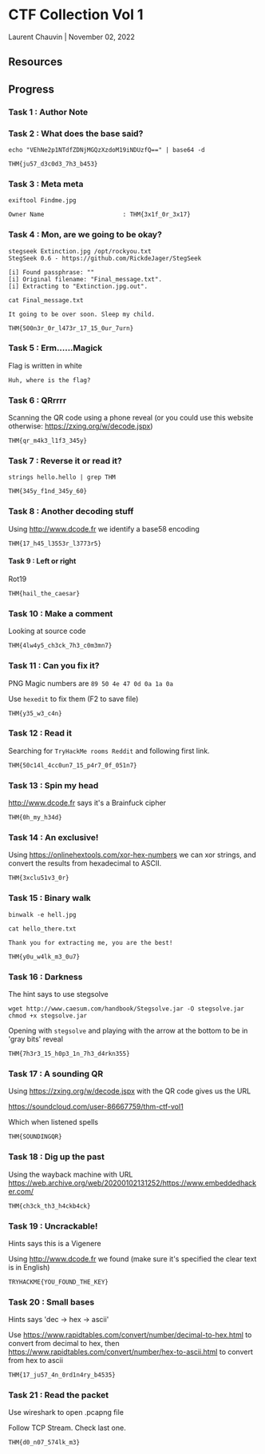 # CTF Collection Vol 1

Laurent Chauvin | November 02, 2022

## Resources

## Progress

### Task 1 : Author Note

### Task 2 : What does the base said?

```
echo "VEhNe2p1NTdfZDNjMGQzXzdoM19iNDUzfQ==" | base64 -d

THM{ju57_d3c0d3_7h3_b453}
```

### Task 3 : Meta meta

```
exiftool Findme.jpg

Owner Name                      : THM{3x1f_0r_3x17}
``` 

### Task 4 : Mon, are we going to be okay?

```
stegseek Extinction.jpg /opt/rockyou.txt 
StegSeek 0.6 - https://github.com/RickdeJager/StegSeek

[i] Found passphrase: ""
[i] Original filename: "Final_message.txt".
[i] Extracting to "Extinction.jpg.out".
```

```
cat Final_message.txt

It going to be over soon. Sleep my child.

THM{500n3r_0r_l473r_17_15_0ur_7urn}
```

### Task 5 : Erm......Magick

Flag is written in white

```
Huh, where is the flag? 
```

### Task 6 : QRrrrr

Scanning the QR code using a phone reveal (or you could use this website otherwise: https://zxing.org/w/decode.jspx)

```
THM{qr_m4k3_l1f3_345y}
```

### Task 7 : Reverse it or read it?

```
strings hello.hello | grep THM

THM{345y_f1nd_345y_60}
```

### Task 8 : Another decoding stuff

Using http://www.dcode.fr we identify a base58 encoding

```
THM{17_h45_l3553r_l3773r5}
```

#### Task 9 : Left or right

Rot19

```
THM{hail_the_caesar}
```

### Task 10 : Make a comment

Looking at source code

```
THM{4lw4y5_ch3ck_7h3_c0m3mn7} 
```

### Task 11 : Can you fix it?

PNG Magic numbers are ```89 50 4e 47 0d 0a 1a 0a```

Use ```hexedit``` to fix them (F2 to save file)

```
THM{y35_w3_c4n}
```

### Task 12 : Read it

Searching for ```TryHackMe rooms Reddit``` and following first link.

```
THM{50c14l_4cc0un7_15_p4r7_0f_051n7}
```

### Task 13 : Spin my head

http://www.dcode.fr says it's a Brainfuck cipher

```
THM{0h_my_h34d}
```

### Task 14 : An exclusive!

Using https://onlinehextools.com/xor-hex-numbers we can xor strings, and convert the results from hexadecimal to ASCII.

```
THM{3xclu51v3_0r}
```

### Task 15 : Binary walk

```
binwalk -e hell.jpg
```

```
cat hello_there.txt

Thank you for extracting me, you are the best!

THM{y0u_w4lk_m3_0u7}
```

### Task 16 : Darkness

The hint says to use stegsolve

```
wget http://www.caesum.com/handbook/Stegsolve.jar -O stegsolve.jar
chmod +x stegsolve.jar
```

Opening with ```stegsolve``` and playing with the arrow at the bottom to be in 'gray bits' reveal

```
THM{7h3r3_15_h0p3_1n_7h3_d4rkn355}
```

### Task 17 : A sounding QR

Using https://zxing.org/w/decode.jspx with the QR code gives us the URL 

https://soundcloud.com/user-86667759/thm-ctf-vol1

Which when listened spells

```
THM{SOUNDINGQR}
```

### Task 18 : Dig up the past

Using the wayback machine with URL https://web.archive.org/web/20200102131252/https://www.embeddedhacker.com/

```
THM{ch3ck_th3_h4ckb4ck}
```

### Task 19 : Uncrackable!

Hints says this is a Vigenere

Using http://www.dcode.fr we found (make sure it's specified the clear text is in English)

```
TRYHACKME{YOU_FOUND_THE_KEY}
```

### Task 20 : Small bases

Hints says 'dec -> hex -> ascii'

Use https://www.rapidtables.com/convert/number/decimal-to-hex.html to convert from decimal to hex, then https://www.rapidtables.com/convert/number/hex-to-ascii.html to convert from hex to ascii

```
THM{17_ju57_4n_0rd1n4ry_b4535}
```

### Task 21 : Read the packet

Use wireshark to open .pcapng file

Follow TCP Stream. Check last one.

```
THM{d0_n07_574lk_m3}
```
